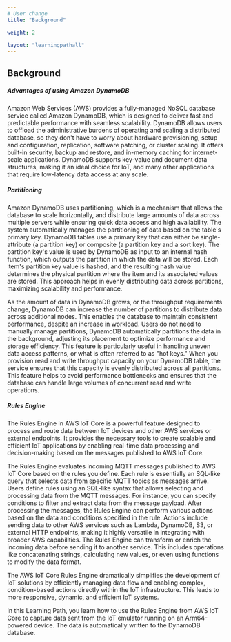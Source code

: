```yaml
---
# User change
title: "Background"

weight: 2

layout: "learningpathall"
---
```


## Background


##### Advantages of using Amazon DynamoDB 

Amazon Web Services (AWS) provides a fully-managed NoSQL database service called Amazon DynamoDB, which is designed to deliver fast and predictable performance with seamless scalability. DynamoDB allows users to offload the administrative burdens of operating and scaling a distributed database, so they don't have to worry about hardware provisioning, setup and configuration, replication, software patching, or cluster scaling. It offers built-in security, backup and restore, and in-memory caching for internet-scale applications. DynamoDB supports key-value and document data structures, making it an ideal choice for IoT, and many other applications that require low-latency data access at any scale.

##### Partitioning

Amazon DynamoDB uses partitioning, which is a mechanism that allows the database to scale horizontally, and distribute large amounts of data across multiple servers while ensuring quick data access and high availability. The system automatically manages the partitioning of data based on the table's primary key. DynamoDB tables use a primary key that can either be single-attribute (a partition key) or composite (a partition key and a sort key). The partition key's value is used by DynamoDB as input to an internal hash function, which outputs the partition in which the data will be stored. Each item's partition key value is hashed, and the resulting hash value determines the physical partition where the item and its associated values are stored. This approach helps in evenly distributing data across partitions, maximizing scalability and performance. 

As the amount of data in DynamoDB grows, or the throughput requirements change, DynamoDB can increase the number of partitions to distribute data across additional nodes. This enables the database to maintain consistent performance, despite an increase in workload. Users do not need to manually manage partitions, DynamoDB automatically partitions the data in the background, adjusting its placement to optimize performance and storage efficiency. This feature is particularly useful in handling uneven data access patterns, or what is often referred to as "hot keys." When you provision read and write throughput capacity on your DynamoDB table, the service ensures that this capacity is evenly distributed across all partitions. This feature helps to avoid performance bottlenecks and ensures that the database can handle large volumes of concurrent read and write operations.

##### Rules Engine

The Rules Engine in AWS IoT Core is a powerful feature designed to process and route data between IoT devices and other AWS services or external endpoints. It provides the necessary tools to create scalable and efficient IoT applications by enabling real-time data processing and decision-making based on the messages published to AWS IoT Core. 

The Rules Engine evaluates incoming MQTT messages published to AWS IoT Core based on the rules you define. Each rule is essentially an SQL-like query that selects data from specific MQTT topics as messages arrive. Users define rules using an SQL-like syntax that allows selecting and processing data from the MQTT messages. For instance, you can specify conditions to filter and extract data from the message payload. After processing the messages, the Rules Engine can perform various actions based on the data and conditions specified in the rule. Actions include sending data to other AWS services such as Lambda, DynamoDB, S3, or external HTTP endpoints, making it highly versatile in integrating with broader AWS capabilities. The Rules Engine can transform or enrich the incoming data before sending it to another service. This includes operations like concatenating strings, calculating new values, or even using functions to modify the data format.

The AWS IoT Core Rules Engine dramatically simplifies the development of IoT solutions by efficiently managing data flow and enabling complex, condition-based actions directly within the IoT infrastructure. This leads to more responsive, dynamic, and efficient IoT systems.

In this Learning Path, you learn how to use the Rules Engine from AWS IoT Core to capture data sent from the IoT emulator running on an Arm64-powered device. The data is automatically written to the DynamoDB database.

